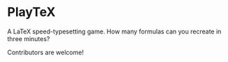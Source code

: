 # PlayTeX

A LaTeX speed-typesetting game. How many formulas can you recreate in three minutes?

Contributors are welcome!
